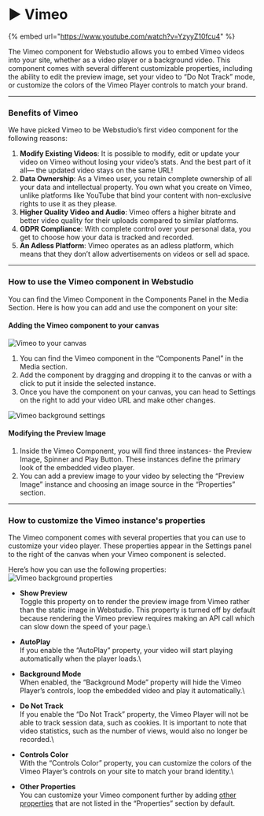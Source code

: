 # ▶ Vimeo

{% embed url="https://www.youtube.com/watch?v=YzyyZ10fcu4" %}

The Vimeo component for Webstudio allows you to embed Vimeo videos into your site, whether as a video player or a background video. This component comes with several different customizable properties, including the ability to edit the preview image, set your video to “Do Not Track” mode, or customize the colors of the Vimeo Player controls to match your brand.

***

### Benefits of Vimeo

We have picked Vimeo to be Webstudio’s first video component for the following reasons:

1. **Modify Existing Videos**: It is possible to modify, edit or update your video on Vimeo without losing your video’s stats. And the best part of it all— the updated video stays on the same URL!
2. **Data Ownership**: As a Vimeo user, you retain complete ownership of all your data and intellectual property. You own what you create on Vimeo, unlike platforms like YouTube that bind your content with non-exclusive rights to use it as they please.
3. **Higher Quality Video and Audio**: Vimeo offers a higher bitrate and better video quality for their uploads compared to similar platforms.
4. **GDPR Compliance**: With complete control over your personal data, you get to choose how your data is tracked and recorded.
5. **An Adless Platform**: Vimeo operates as an adless platform, which means that they don’t allow advertisements on videos or sell ad space.

***

### How to use the Vimeo component in Webstudio

You can find the Vimeo Component in the Components Panel in the Media Section. Here is how you can add and use the component on your site:

#### Adding the Vimeo component to your canvas
![Vimeo to your canvas](../../.gitbook/assets/university/Video_component_step_1.avif)
1. You can find the Vimeo component in the “Components Panel” in the Media section.
2. Add the component by dragging and dropping it to the canvas or with a click to put it inside the selected instance.
3. Once you have the component on your canvas, you can head to Settings on the right to add your video URL and make other changes.

![Vimeo background settings](../../.gitbook/assets/university/Video_component_properties.avif)

#### Modifying the Preview Image

1. Inside the Vimeo Component, you will find three instances- the Preview Image, Spinner and Play Button. These instances define the primary look of the embedded video player.
2. You can add a preview image to your video by selecting the “Preview Image” instance and choosing an image source in the “Properties” section.

***

### How to customize the Vimeo instance's properties

The Vimeo component comes with several properties that you can use to customize your video player. These properties appear in the Settings panel to the right of the canvas when your Vimeo component is selected.

Here’s how you can use the following properties:
![Vimeo background properties](../../.gitbook/assets/university/Vimeo_instance_properties-2.avif)

* **Show Preview**\
  Toggle this property on to render the preview image from Vimeo rather than the static image in Webstudio. This property is turned off by default because rendering the Vimeo preview requires making an API call which can slow down the speed of your page.\

* **AutoPlay**\
  If you enable the “AutoPlay” property, your video will start playing automatically when the player loads.\

* **Background Mode**\
  When enabled, the “Background Mode” property will hide the Vimeo Player’s controls, loop the embedded video and play it automatically.\

* **Do Not Track**\
  If you enable the “Do Not Track” property, the Vimeo Player will not be able to track session data, such as cookies. It is important to note that video statistics, such as the number of views, would also no longer be recorded.\

* **Controls Color**\
  With the “Controls Color” property, you can customize the colors of the Vimeo Player’s controls on your site to match your brand identity.\

* **Other Properties**\
  You can customize your Vimeo component further by adding [other properties](https://developer.vimeo.com/player/sdk/embed) that are not listed in the “Properties” section by default.
